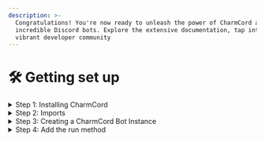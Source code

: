 ```yaml
---
description: >-
  Congratulations! You're now ready to unleash the power of CharmCord and build
  incredible Discord bots. Explore the extensive documentation, tap into the
  vibrant developer community
---
```


# 🛠 Getting set up

<details>

<summary>Step 1: Installing CharmCord</summary>

Need Python 3.5 and Above

```bash
pip install CharmCord
```

</details>

<details>

<summary>Step 2: Imports</summary>

<pre class="language-python"><code class="lang-python">from CharmCord import CharmClient

<strong>...
</strong></code></pre>

</details>

<details>

<summary>Step 3: Creating a CharmCord Bot Instance</summary>

Bot Instance with Commands

<pre class="language-python" data-overflow="wrap"><code class="lang-python">from CharmCord import CharmClient

# ---------------Imports--------------------
bot = CharmClient(prefix="!", case_insensitive=True, intents=("all",))

<strong>bot.command(
</strong>    Name='Ping',
    Aliases=["pg"],
    Code="""
    $sendMessage[$channelID; $ping Pong!]
    """
)
</code></pre>

Bot Instance with Events and Activities

{% code overflow="wrap" %}
```python
from CharmCord import CharmClient, setActivity

# ---------------Imports--------------------
act = setActivity(type="watching", message="My friends")
bot = CharmClient(prefix="!", case_insensitive=True, intents=("all",), activity=act)

bot.onReady(code="""$pyeval[print('Bot is online!')]""")

bot.command(
    Name='Ping',
    Aliases=["pg"],
    Code="""
    ...... Code ...... 
    """
)
```
{% endcode %}

</details>

<details>

<summary>Step 4: Add the run method</summary>

Lastly and most simple, you will add

```python
bot.run("YOUR-TOKEN-HERE")
```

And enjoy simple bot creation!

</details>
